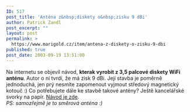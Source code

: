 ```yaml
---
ID: 517
post_title: 'Anténa z&nbsp;diskety o&nbsp;zisku 9 dBi'
author: Patrick Zandl
post_excerpt: ""
layout: post
permalink: >
  https://www.marigold.cz/item/antena-z-diskety-o-zisku-9-dbi
published: true
post_date: 2003-09-19 13:51:00
---
```

<P>Na internetu se objevil návod, <STRONG>kterak vyrobit z 3,5 palcové diskety WiFi anténu</STRONG>. Autor&#160;o ní tvrdí, že má zisk 9 dBi. Její stavba je poměrně jednoduchá, jen prý nesmíte zapomenout vyjmout středový magnetický kotouč :) Co potřebujete dále ke stavbě takové antény? Ještě kancelářské svorky na papír. <A href="http://www.wifi-montauban.net/communaute/index.php/DisquettAntennaEnglish" target=_blank>Návod je zde</A>. <BR><EM>PS: samozřejmě je to směrová anténa :)</EM></P>
<P>&#160;</P>
